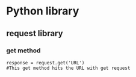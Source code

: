 # Python library

## request library

### get method 
    response = request.get('URL')
    #This get method hits the URL with get request
